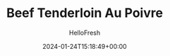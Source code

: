 ---
draft: false # Use this only for setting draft status
hidden: false # Use this to hide unwanted recipes
slug: # <post-title>
title: 'Beef Tenderloin Au Poivre'
description: "Au Poivre is a staple on french bistro menus for a reason, it’s delicious! This dish may sound fancy but It’s simply a peppercorn crusted steak that is seared, creating a delicious zingy crust that pairs perfectly with the juicy meat. Then it's topped with an elegant peppery sauce that is rich with flavor from our demi-glace and finished with butter. Served with golden potato wedges and roasted green beans, it's a complete elegant meal. Bonus points for making you feel like you just landed in Pari!"
image: https://img.hellofresh.com/f_auto,fl_lossy,q_auto,w_1200/hellofresh_s3/image/5e9dd2acdce37f500e339c1e-9eb4d924.jpg
date: 2024-01-24T15:18:49+00:00
author: HelloFresh

tags: []
categories: "main course"
cuisines: "American"
allergens: ['Milk']

calories: 580
preptime: ['40 minutes']
cooktime: # 180 = 3 Hours | In minutes
totaltime: PT40M
servings: 2

links:
  - description: "Au Poivre is a staple on french bistro menus for a reason, it’s delicious! This dish may sound fancy but It’s simply a peppercorn crusted steak that is seared, creating a delicious zingy crust that pairs perfectly with the juicy meat. Then it's topped with an elegant peppery sauce that is rich with flavor from our demi-glace and finished with butter. Served with golden potato wedges and roasted green beans, it's a complete elegant meal. Bonus points for making you feel like you just landed in Pari!"
    website: https://www.hellofresh.com/recipes/beef-tenderloin-au-poivre-5e9dd2acdce37f500e339c1e
    image: https://img.hellofresh.com/f_auto,fl_lossy,q_auto,w_1200/hellofresh_s3/image/5e9dd2acdce37f500e339c1e-9eb4d924.jpg
 
weight: # 1 | You can add weight to some posts to override the default sorting (date descending)

comments: false # Keep False

ingredients: ['12 ounce Yukon Gold Potatoes', '6 ounce Green Beans', '1 unit Shallot', '1 tablespoon Black Peppercorns', '¼ ounce Chives', '10 ounce Beef Tenderloin Filets', '1 unit Beef Demi-Glace', '4 teaspoon Vegetable Oil', '2 tablespoon Butter', ' Salt', ' Pepper']

instructionTitles: ['Prep', 'Roast Potatoes', 'Roast Green Beans', 'Cook Beef', 'Make Sauce', 'Serve']
instructions: ['Adjust rack to top position (top and bottom positions for 4 servings) and preheat oven to 425 degrees. Wash and dry all produce. Cut potatoes into ½-inch-thick wedges. Trim green beans, if necessary. Halve, peel, and mince shallot until you have 2 TBSP. Place peppercorns in a zip-close bag; crush with a rolling pin or a heavy-bottomed pan. Thinly slice chives.', 'Toss potatoes on a baking sheet with a large drizzle of oil and a large pinch of salt and pepper. Roast on top rack until lightly browned, 10 minutes (you’ll add more to the sheet then).', 'Once potatoes are lightly browned, remove sheet from oven. Push potatoes to one side. Carefully toss green beans on empty side with a drizzle of oil and a pinch of salt and pepper. (For 4 servings, leave potatoes roasting and add green beans to a second sheet; roast on bottom rack.) Return to oven until veggies are browned and tender, 10-15 minutes more.', 'While veggies roast, pat beef dry with paper towels; season all over with salt and pepper. Heat a drizzle of oil in a medium pan over medium-high heat. Add beef and cook to desired doneness, 4-7 minutes per side. Turn off heat; transfer to a plate and let rest for 5 minutes. Wash out pan.', 'Melt 1 TBSP butter in same pan over medium heat. Add minced shallot and cook, stirring, until slightly softened, 1 minute. Add demi-glace, ¼ cup water (⅓ cup for 4 servings), ½ tsp crushed peppercorns (1 tsp for 4; be sure to measure), and any resting juices from beef. Simmer until slightly thickened, 2-3 minutes. Turn off heat. Stir in another 1 TBSP butter (2 TBSP for 4)and half the chives. Season with salt and more peppercorns if desired.', 'Divide potatoes, green beans, and beef between plates. Top beef with sauce. Sprinkle with remaining chives and serve.']
---